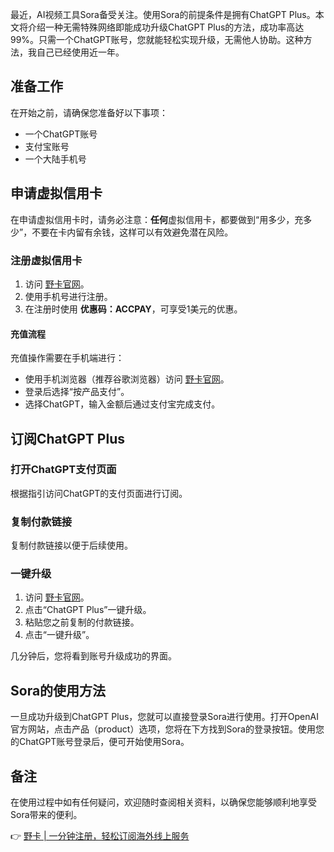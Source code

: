最近，AI视频工具Sora备受关注。使用Sora的前提条件是拥有ChatGPT Plus。本文将介绍一种无需特殊网络即能成功升级ChatGPT Plus的方法，成功率高达99%。只需一个ChatGPT账号，您就能轻松实现升级，无需他人协助。这种方法，我自己已经使用近一年。

## 准备工作

在开始之前，请确保您准备好以下事项：

- 一个ChatGPT账号
- 支付宝账号
- 一个大陆手机号

## 申请虚拟信用卡

在申请虚拟信用卡时，请务必注意：**任何**虚拟信用卡，都要做到“用多少，充多少”，不要在卡内留有余钱，这样可以有效避免潜在风险。

### 注册虚拟信用卡

1. 访问 [野卡官网](https://bit.ly/bewildcard)。
2. 使用手机号进行注册。
3. 在注册时使用 **优惠码：ACCPAY**，可享受1美元的优惠。

#### 充值流程

充值操作需要在手机端进行：

- 使用手机浏览器（推荐谷歌浏览器）访问 [野卡官网](https://bit.ly/bewildcard)。
- 登录后选择“按产品支付”。
- 选择ChatGPT，输入金额后通过支付宝完成支付。

## 订阅ChatGPT Plus

### 打开ChatGPT支付页面

根据指引访问ChatGPT的支付页面进行订阅。

### 复制付款链接

复制付款链接以便于后续使用。

### 一键升级

1. 访问 [野卡官网](https://bit.ly/bewildcard)。
2. 点击“ChatGPT Plus”一键升级。
3. 粘贴您之前复制的付款链接。
4. 点击“一键升级”。

几分钟后，您将看到账号升级成功的界面。

## Sora的使用方法

一旦成功升级到ChatGPT Plus，您就可以直接登录Sora进行使用。打开OpenAI官方网站，点击产品（product）选项，您将在下方找到Sora的登录按钮。使用您的ChatGPT账号登录后，便可开始使用Sora。

## 备注

在使用过程中如有任何疑问，欢迎随时查阅相关资料，以确保您能够顺利地享受Sora带来的便利。

👉 [野卡 | 一分钟注册，轻松订阅海外线上服务](https://bit.ly/bewildcard)